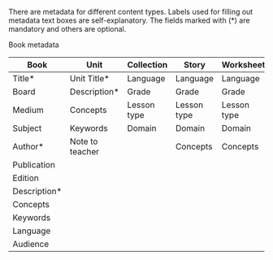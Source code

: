 There are metadata for different content types. Labels used for filling out metadata text boxes are self-explanatory. The fields marked with (*) are mandatory and others are optional. 

Book metadata

Book | Unit | Collection | Story | Worksheet
---------|------|------------|-------|----------
Title*  |Unit Title*    |Language   |Language   |Language
Board   |Description*   |Grade  |Grade  |Grade
Medium  |Concepts   |Lesson type|Lesson type    |Lesson type
Subject |Keywords   |Domain |Domain |Domain
Author* |Note to teacher    |   |Concepts   |Concepts
Publication |   |   |   |
Edition |   |   |   |   |
Description*|   |   |   |
Concepts    |   |   |   |
Keywords    |   |   |   |
Language    |   |   |   |
Audience    |   |   |   |

